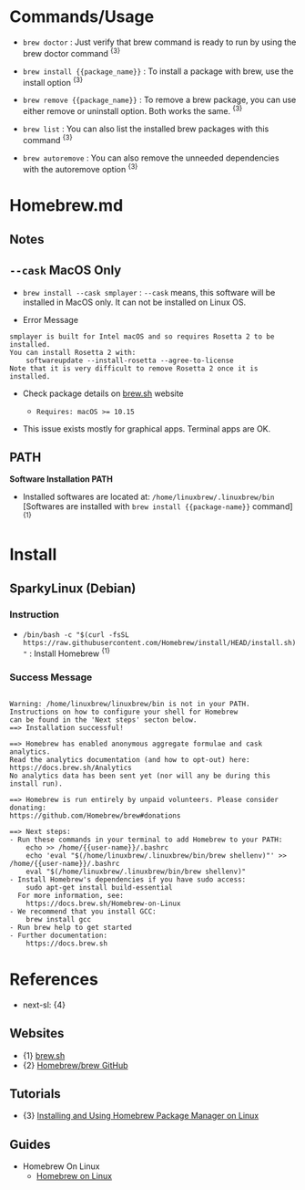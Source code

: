 # Commands/Usage

* `brew doctor` : Just verify that brew command is ready to run by using the brew doctor command <sup>{3}</sup>

* `brew install {{package_name}}` : To install a package with brew, use the install option <sup>{3}</sup>

* `brew remove {{package_name}}` : To remove a brew package, you can use either remove or uninstall option. Both works the same. <sup>{3}</sup>

* `brew list` : You can also list the installed brew packages with this command <sup>{3}</sup>

* `brew autoremove` : You can also remove the unneeded dependencies with the autoremove option <sup>{3}</sup>

# Homebrew.md

## Notes

## `--cask` MacOS Only

* `brew install --cask smplayer` : `--cask` means, this software will be installed in MacOS only. It can not be installed on Linux OS.

* Error Message
```
smplayer is built for Intel macOS and so requires Rosetta 2 to be installed.
You can install Rosetta 2 with:
    softwareupdate --install-rosetta --agree-to-license
Note that it is very difficult to remove Rosetta 2 once it is installed.
```

* Check package details on [brew.sh](https://brew.sh/) website
  * `Requires: macOS >= 10.15`

* This issue exists mostly for graphical apps. Terminal apps are OK.

## PATH

**Software Installation PATH**

* Installed softwares are located at: `/home/linuxbrew/.linuxbrew/bin` [Softwares are installed with `brew install {{package-name}}` command] <sup>{1}</sup>

# Install

## SparkyLinux (Debian)

### Instruction

* `/bin/bash -c "$(curl -fsSL https://raw.githubusercontent.com/Homebrew/install/HEAD/install.sh)"` : Install Homebrew <sup>{1}</sup>

### Success Message

```

Warning: /home/linuxbrew/linuxbrew/bin is not in your PATH.
Instructions on how to configure your shell for Homebrew
can be found in the 'Next steps' secton below.
==> Installation successful!

==> Homebrew has enabled anonymous aggregate formulae and cask analytics.
Read the analytics documentation (and how to opt-out) here:
https://docs.brew.sh/Analytics
No analytics data has been sent yet (nor will any be during this install run).

==> Homebrew is run entirely by unpaid volunteers. Please consider donating:
https://github.com/Homebrew/brew#donations

==> Next steps:
- Run these commands in your terminal to add Homebrew to your PATH:
    echo >> /home/{{user-name}}/.bashrc
    echo 'eval "$(/home/linuxbrew/.linuxbrew/bin/brew shellenv)"' >> /home/{{user-name}}/.bashrc
    eval "$(/home/linuxbrew/.linuxbrew/bin/brew shellenv)"
- Install Homebrew's dependencies if you have sudo access:
    sudo apt-get install build-essential
  For more information, see:
    https://docs.brew.sh/Homebrew-on-Linux
- We recommend that you install GCC:
    brew install gcc
- Run brew help to get started
- Further documentation:
    https://docs.brew.sh
```

# References

* next-sl: {4}

## Websites

* {1} [brew.sh](https://brew.sh/)
* {2} [Homebrew/brew GitHub](https://github.com/Homebrew/brew)

## Tutorials
  
* {3} [Installing and Using Homebrew Package Manager on Linux](https://itsfoss.com/homebrew-linux/)

## Guides

* Homebrew On Linux
  * [Homebrew on Linux](https://docs.brew.sh/Homebrew-on-Linux)
